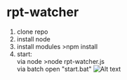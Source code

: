 # rpt-watcher
1) clone repo
2) install node
3) install modules >npm install
4) start:  
via node >node rpt-watcher.js   
via batch open "start.bat"
 ![Alt text](https://i.imgur.com/55JPaW8.png)
